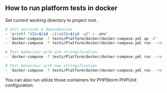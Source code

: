 
## How to run platform tests in docker

Set current working directory to project root.

```sh
# Init services & dependencies
- `printf "UID=$(id -u)\nGID=$(id -g)" > .env`
- `docker-compose -f tests/Platform/docker/docker-compose.yml up -d`
- `docker-compose -f tests/Platform/docker/docker-compose.yml run --rm php81 composer install`

# Test behaviour with old stringification
- `docker-compose -f tests/Platform/docker/docker-compose.yml run --rm php80 php -d memory_limit=1G vendor/bin/phpunit --group=platform`

# Test behaviour with new stringification
- `docker-compose -f tests/Platform/docker/docker-compose.yml run --rm php81 php -d memory_limit=1G vendor/bin/phpunit --group=platform`
```

You can also run utilize those containers for PHPStorm PHPUnit configuration.
